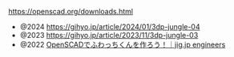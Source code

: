 https://openscad.org/downloads.html

- @2024 https://gihyo.jp/article/2024/01/3dp-jungle-04
- @2023 https://gihyo.jp/article/2023/11/3dp-jungle-03
- @2022 [OpenSCADでふわっちくんを作ろう！｜jig.jp engineers](https://note.com/jigjp_engineer/n/naca73601ecc3)


